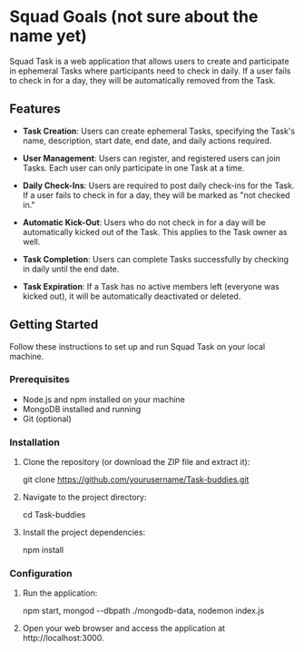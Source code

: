 # Squad Goals (not sure about the name yet)

Squad Task is a web application that allows users to create and participate in ephemeral Tasks where participants need to check in daily. If a user fails to check in for a day, they will be automatically removed from the Task.

## Features

- **Task Creation**: Users can create ephemeral Tasks, specifying the Task's name, description, start date, end date, and daily actions required.

- **User Management**: Users can register, and registered users can join Tasks. Each user can only participate in one Task at a time.

- **Daily Check-Ins**: Users are required to post daily check-ins for the Task. If a user fails to check in for a day, they will be marked as "not checked in."

- **Automatic Kick-Out**: Users who do not check in for a day will be automatically kicked out of the Task. This applies to the Task owner as well.

- **Task Completion**: Users can complete Tasks successfully by checking in daily until the end date.

- **Task Expiration**: If a Task has no active members left (everyone was kicked out), it will be automatically deactivated or deleted.

## Getting Started

Follow these instructions to set up and run Squad Task on your local machine.

### Prerequisites

- Node.js and npm installed on your machine
- MongoDB installed and running
- Git (optional)

### Installation

1. Clone the repository (or download the ZIP file and extract it):

   git clone https://github.com/yourusername/Task-buddies.git

2. Navigate to the project directory:

   cd Task-buddies

3. Install the project dependencies:

   npm install

### Configuration


1. Run the application:

   npm start, mongod --dbpath ./mongodb-data, nodemon index.js

2. Open your web browser and access the application at http://localhost:3000.
